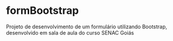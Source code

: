 # formBootstrap
Projeto de desenvolvimento de um formulário utilizando Bootstrap, desenvolvido em sala de aula do curso SENAC Goiás
